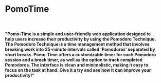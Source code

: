 <h1> PomoTime </h1>
<br/>
<h4>"Pomo-Time is a simple and user-friendly web application designed to help users increase their productivity by using the Pomodoro Technique. The Pomodoro Technique is a time management method that involves breaking work into 25-minute intervals called 'Pomodoros' separated by short breaks. Pomo-Time offers a customizable timer for each Pomodoro session and a break timer, as well as the option to track completed Pomodoros. The interface is clean and minimalistic, making it easy to focus on the task at hand. Give it a try and see how it can improve your productivity!"</h4>

